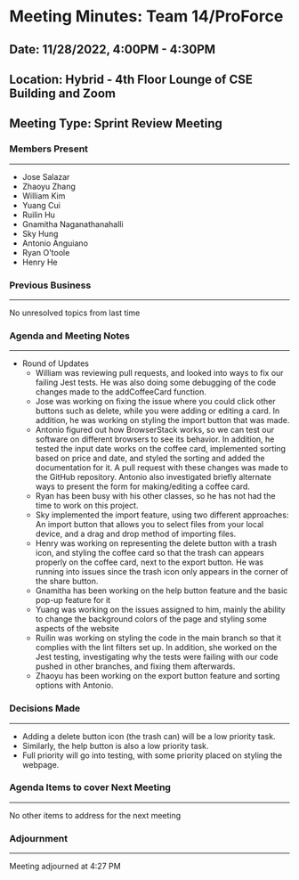 # Meeting Minutes: Team 14/ProForce

## Date: 11/28/2022, 4:00PM - 4:30PM
## Location: Hybrid - 4th Floor Lounge of CSE Building and Zoom
## Meeting Type: Sprint Review Meeting

### Members Present
-----------------------
- Jose Salazar
- Zhaoyu Zhang
- William Kim
- Yuang Cui
- Ruilin Hu
- Gnamitha Naganathanahalli
- Sky Hung
- Antonio Anguiano
- Ryan O'toole
- Henry He


### Previous Business
-----------------------
No unresolved topics from last time

### Agenda and Meeting Notes
-----------------------
- Round of Updates
  - William was reviewing pull requests, and looked into ways to fix our failing Jest tests. He was also doing some debugging of the code changes made to the addCoffeeCard function.
  - Jose was working on fixing the issue where you could click other buttons such as delete, while you were adding or editing a card. In addition, he was working on styling the import button that was made.
  - Antonio figured out how BrowserStack works, so we can test our software on different browsers to see its behavior. In addition, he tested the input date works on the coffee card, implemented sorting based on price and date, and styled the sorting and added the documentation for it. A pull request with these changes was made to the GitHub repository. Antonio also investigated briefly alternate ways to present the form for making/editing a coffee card.
  - Ryan has been busy with his other classes, so he has not had the time to work on this project.
  - Sky implemented the import feature, using two different approaches: An import button that allows you to select files from your local device, and a drag and drop method of importing files. 
  - Henry was working on representing the delete button with a trash icon, and styling the coffee card so that the trash can appears properly on the coffee card, next to the export button. He was running into issues since the trash icon only appears in the corner of the share button. 
  - Gnamitha has been working on the help button feature and the basic pop-up feature for it
  - Yuang was working on the issues assigned to him, mainly the ability to change the background colors of the page and styling some aspects of the website
  - Ruilin was working on styling the code in the main branch so that it complies with the lint filters set up. In addition, she worked on the Jest testing, investigating why the tests were failing with our code pushed in other branches, and fixing them afterwards.
  - Zhaoyu has been working on the export button feature and sorting options with Antonio. 

### Decisions Made
-----------------------
- Adding a delete button icon (the trash can) will be a low priority task. 
- Similarly, the help button is also a low priority task. 
- Full priority will go into testing, with some priority placed on styling the webpage. 


### Agenda Items to cover Next Meeting
-----------------------
No other items to address for the next meeting

### Adjournment
-----------------------
Meeting adjourned at 4:27 PM